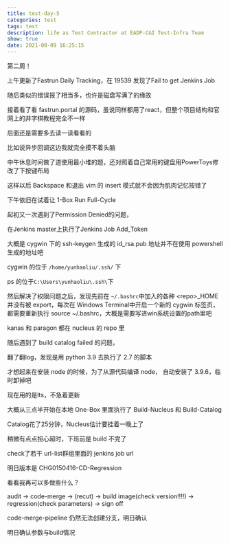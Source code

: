 ```yaml
---
title: test-day-5
categories: test
tags: test
description: life as Test Contractor at EADP-C&I Test-Infra Team
show: true
date: 2021-08-09 16:25:15
---
```


第二周！

上午更新了Fastrun Daily Tracking，在 19539 发现了Fail to get Jenkins Job

随后类似的错误报了相当多，也许是磁盘写满了的缘故

接着看了看 fastrun.portal 的源码，虽说同样都用了react，但整个项目结构和官网上的井字棋教程完全不一样

后面还是需要多去读一读看看的

比如说异步回调这边我就完全摸不着头脑

中午休息时间做了道使用最小堆的题，还对照着自己常用的键盘用PowerToys修改了下按键布局

这样以后 Backspace 和退出 vim 的 insert 模式就不会因为肌肉记忆按错了

下午依旧在试着让 1-Box Run Full-Cycle

起初又一次遇到了Permission Denied的问题，

在Jenkins master上执行了Jenkins Job Add_Token

大概是 cygwin 下的 ssh-keygen 生成的 id_rsa.pub 地址并不在使用 powershell 生成的地址吧

cygwin 的位于 `/home/yunhaoliu/.ssh/` 下

ps 的位于`C:\Users\yunhaoliu\.ssh\`下

然后解决了权限问题之后，发现先前在 `~/.bashrc`中加入的各种 \<repo>_HOME 并没有被 export，每次在 Windows Terminal中开启一个新的 cygwin 标签页，都需要重新执行 source ~/.bashrc，大概是需要写进win系统设置的path里吧

kanas 和 paragon 都在 nucleus 的 repo 里

随后遇到了 build catalog failed 的问题，

翻了翻log，发现是用 python 3.9 去执行了 2.7 的脚本

才想起来在安装 node 的时候，为了从源代码编译 node， 自动安装了 3.9.6，临时卸掉吧

现在用的是lts，不急着更新

大概从三点半开始在本地 One-Box 里面执行了 Build-Nucleus 和 Build-Catalog

Catalog花了25分钟，Nucleus估计要挂着一晚上了

稍微有点点担心超时，下班前是 build 不完了

check了若干 url-list群组里面的 jenkins job url

明日版本是 CHG0150416-CD-Regression

看看我再可以多做些什么？

audit -> code-merge -> (recut) -> build image(check version!!!!) -> regression(check parameters) -> sign off

code-merge-pipeline 仍然无法创建分支，明日确认

明日确认参数与build情况
